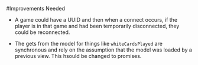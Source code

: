 #Improvements Needed

- A game could have a UUID and then when a connect occurs, if the player is in that game and had been temporarily disconnected, they could be reconnected.

- The gets from the model for things like `whiteCardsPlayed` are synchronous and rely on the assumption that the model was loaded by a previous view. This hsould be changed to promises.
